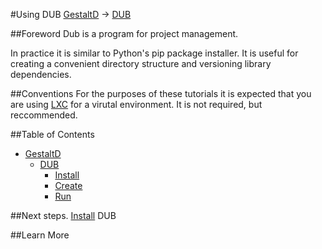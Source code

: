#Using DUB
[GestaltD](../README.md) → [DUB](./README.md)

##Foreword
Dub is a program for project management. 

In practice it is similar to Python's pip package installer.
It is useful for creating a convenient directory structure and versioning library 
dependencies.

##Conventions
For the purposes of these tutorials it is expected that you are using [LXC](/lxc/README.rm) for a virutal environment.
It is not required, but reccommended.

##Table of Contents
* [GestaltD](/README.md)
    * [DUB](./README.md)
        * [Install](./install.md)
        * [Create](./create.md)
        * [Run](./run.md)

##Next steps.
[Install](./install.md) DUB

##Learn More

